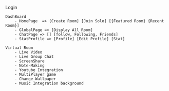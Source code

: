 
Login

    DashBoard
        - HomePage  => [Create Room] [Join Solo] [{Featured Room} {Recent Room}]
        - GlobalPage => [Display All Room]
        - ChatPage => [] [follow, Following, Friends]
        - StatProfile => [Profile] [Edit Profile] [Stat]

    Virtual Room
        - Live Video
        - Live Group Chat
        - ScreenShare
        - Note-Making 
        - Youtube Integration
        - MultiPlayer game
        - Change Wallpaper
        - Music Integration background
